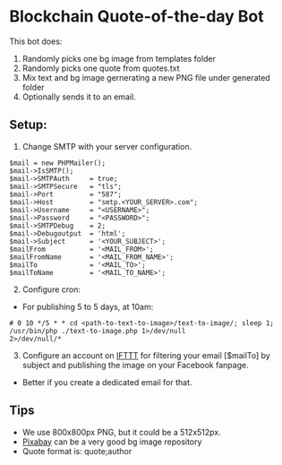 # Blockchain Quote-of-the-day Bot

This bot does:

1. Randomly picks one bg image from templates folder
2. Randomly picks one quote from quotes.txt
3. Mix text and bg image gernerating a new PNG file under generated folder
4. Optionally sends it to an email.

## Setup: 

1) Change SMTP with your server configuration.

```
$mail = new PHPMailer();
$mail->IsSMTP();
$mail->SMTPAuth   	= true;
$mail->SMTPSecure 	= "tls";
$mail->Port		    = "587";
$mail->Host       	= "smtp.<YOUR_SERVER>.com";
$mail->Username   	= "<USERNAME>";
$mail->Password   	= "<PASSWORD>";
$mail->SMTPDebug 	= 2;
$mail->Debugoutput 	= 'html';
$mail->Subject 		= '<YOUR_SUBJECT>';
$mailFrom 		    = '<MAIL_FROM>';
$mailFromName 		= '<MAIL_FROM_NAME>';
$mailTo 		    = '<MAIL_TO>';
$mailToName 		= '<MAIL_TO_NAME>';
```

2) Configure cron:
- For publishing 5 to 5 days, at 10am:
```
# 0 10 */5 * * cd <path-to-text-to-image>/text-to-image/; sleep 1;  /usr/bin/php ./text-to-image.php 1>/dev/null
2>/dev/null/*
```
3) Configure an account on [IFTTT](ifttt.com) for filtering your email [$mailTo] by subject and publishing the image 
on your Facebook fanpage.
*  Better if you create a dedicated email for that.

## Tips
* We use 800x800px PNG, but it could be a 512x512px.
* [Pixabay](www.pixabay.com) can be a very good bg image repository
* Quote format is: quote;author



